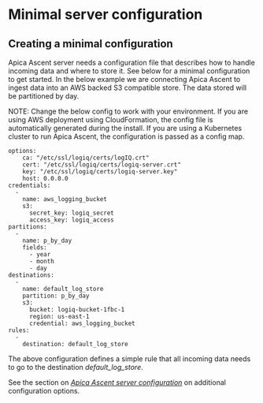 # Minimal server configuration

## Creating a minimal configuration

Apica Ascent server needs a configuration file that describes how to handle incoming data and where to store it. See below for a minimal configuration to get started. In the below example we are connecting Apica Ascent to ingest data into an AWS backed S3 compatible store. The data stored will be partitioned by day.

NOTE: Change the below config to work with your environment. If you are using AWS deployment using CloudFormation, the config file is automatically generated during the install. If you are using a Kubernetes cluster to run Apica Ascent, the configuration is passed as a config map.

```text
options:
    ca: "/etc/ssl/logiq/certs/logIQ.crt"
    cert: "/etc/ssl/logiq/certs/logiq-server.crt"
    key: "/etc/ssl/logiq/certs/logiq-server.key"
    host: 0.0.0.0
credentials:
  -
    name: aws_logging_bucket
    s3:
      secret_key: logiq_secret
      access_key: logiq_access 
partitions:
  -
    name: p_by_day
    fields:
      - year
      - month
      - day      
destinations:
  -
    name: default_log_store
    partition: p_by_day
    s3:
      bucket: logiq-bucket-1fbc-1
      region: us-east-1
      credential: aws_logging_bucket
rules:
  -
    destination: default_log_store          
```

The above configuration defines a simple rule that all incoming data needs to go to the destination _default\_log\_store_.

See the section on [_Apica Ascent server configuration_](terminology.md) on additional configuration options.

